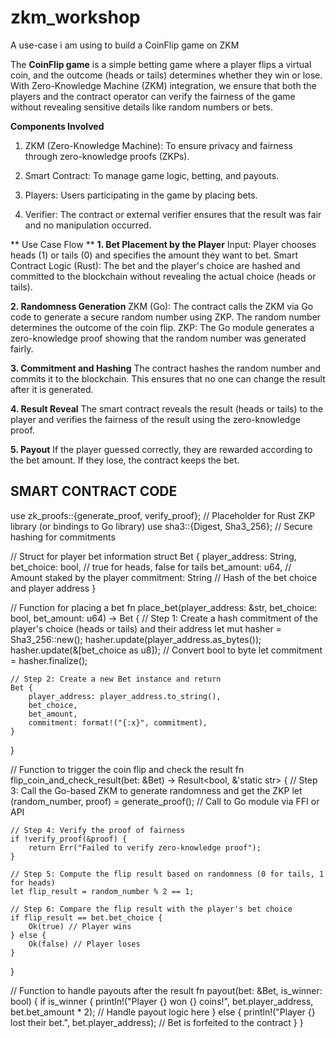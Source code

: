 # zkm_workshop
A use-case i am using to build a CoinFlip game on ZKM 

The **CoinFlip game** is a simple betting game where a player flips a virtual coin, and the outcome (heads or tails) determines whether they win or lose. With Zero-Knowledge Machine (ZKM) integration, we ensure that both the players and the contract operator can verify the fairness of the game without revealing sensitive details like random numbers or bets.

**Components Involved**

1. ZKM (Zero-Knowledge Machine): To ensure privacy and fairness through zero-knowledge proofs (ZKPs).

2. Smart Contract: To manage game logic, betting, and payouts.

3. Players: Users participating in the game by placing bets.

4. Verifier: The contract or external verifier ensures that the result was fair and no manipulation occurred.

** Use Case Flow **
**1. Bet Placement by the Player**
Input: Player chooses heads (1) or tails (0) and specifies the amount they want to bet.
Smart Contract Logic (Rust): The bet and the player's choice are hashed and committed to the blockchain without revealing the actual choice (heads or tails).

**2. Randomness Generation**
ZKM (Go): The contract calls the ZKM via Go code to generate a secure random number using ZKP. The random number determines the outcome of the coin flip.
ZKP: The Go module generates a zero-knowledge proof showing that the random number was generated fairly.

**3. Commitment and Hashing**
The contract hashes the random number and commits it to the blockchain. This ensures that no one can change the result after it is generated.

**4. Result Reveal**
The smart contract reveals the result (heads or tails) to the player and verifies the fairness of the result using the zero-knowledge proof.

**5. Payout**
If the player guessed correctly, they are rewarded according to the bet amount. If they lose, the contract keeps the bet.


## SMART CONTRACT CODE 

use zk_proofs::{generate_proof, verify_proof}; // Placeholder for Rust ZKP library (or bindings to Go library)
use sha3::{Digest, Sha3_256}; // Secure hashing for commitments

// Struct for player bet information
struct Bet {
    player_address: String,
    bet_choice: bool,  // true for heads, false for tails
    bet_amount: u64,   // Amount staked by the player
    commitment: String // Hash of the bet choice and player address
}

// Function for placing a bet
fn place_bet(player_address: &str, bet_choice: bool, bet_amount: u64) -> Bet {
    // Step 1: Create a hash commitment of the player's choice (heads or tails) and their address
    let mut hasher = Sha3_256::new();
    hasher.update(player_address.as_bytes());
    hasher.update(&[bet_choice as u8]);  // Convert bool to byte
    let commitment = hasher.finalize();

    // Step 2: Create a new Bet instance and return
    Bet {
        player_address: player_address.to_string(),
        bet_choice,
        bet_amount,
        commitment: format!("{:x}", commitment),
    }
}

// Function to trigger the coin flip and check the result
fn flip_coin_and_check_result(bet: &Bet) -> Result<bool, &'static str> {
    // Step 3: Call the Go-based ZKM to generate randomness and get the ZKP
    let (random_number, proof) = generate_proof(); // Call to Go module via FFI or API
    
    // Step 4: Verify the proof of fairness
    if !verify_proof(&proof) {
        return Err("Failed to verify zero-knowledge proof");
    }

    // Step 5: Compute the flip result based on randomness (0 for tails, 1 for heads)
    let flip_result = random_number % 2 == 1;

    // Step 6: Compare the flip result with the player's bet choice
    if flip_result == bet.bet_choice {
        Ok(true) // Player wins
    } else {
        Ok(false) // Player loses
    }
}

// Function to handle payouts after the result
fn payout(bet: &Bet, is_winner: bool) {
    if is_winner {
        println!("Player {} won {} coins!", bet.player_address, bet.bet_amount * 2);
        // Handle payout logic here
    } else {
        println!("Player {} lost their bet.", bet.player_address);
        // Bet is forfeited to the contract
    }
}
